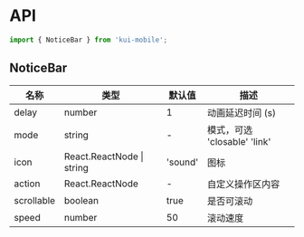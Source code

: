 # API

```jsx
import { NoticeBar } from 'kui-mobile';
```

## NoticeBar

| 名称       | 类型                      | 默认值  | 描述                         |
| ---------- | ------------------------- | ------- | ---------------------------- |
| delay      | number                    | 1       | 动画延迟时间 (s)             |
| mode       | string                    | -       | 模式，可选 'closable' 'link' |
| icon       | React.ReactNode \| string | 'sound' | 图标                         |
| action     | React.ReactNode           | -       | 自定义操作区内容             |
| scrollable | boolean                   | true    | 是否可滚动                   |
| speed      | number                    | 50      | 滚动速度                     |

